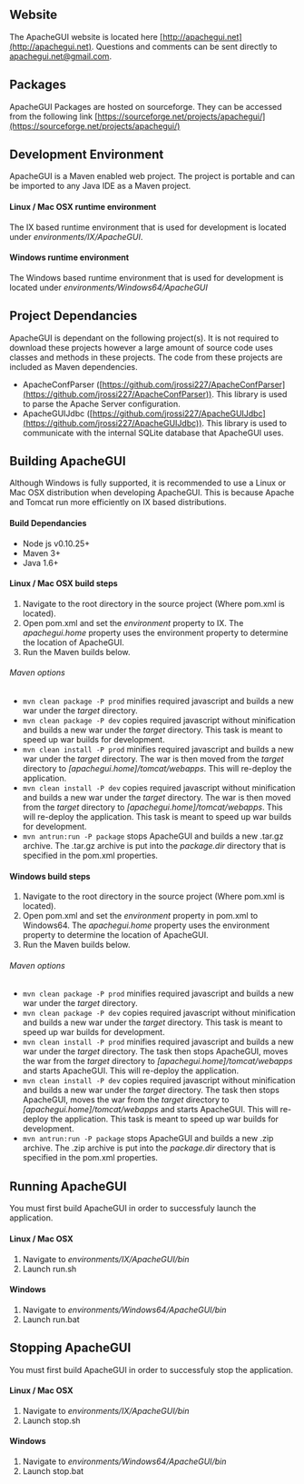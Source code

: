 Website
----------------
The ApacheGUI website is located here [http://apachegui.net](http://apachegui.net). Questions and comments can be sent directly to apachegui.net@gmail.com.

Packages
----------------
ApacheGUI Packages are hosted on sourceforge. They can be accessed from the following link [https://sourceforge.net/projects/apachegui/](https://sourceforge.net/projects/apachegui/)


Development Environment
---------------
ApacheGUI is a Maven enabled web project. The project is portable and can be imported to any Java IDE as a Maven project.  

#### Linux / Mac OSX runtime environment
The IX based runtime environment that is used for development is located under *environments/IX/ApacheGUI*.

#### Windows runtime environment
The Windows based runtime environment that is used for development is located under *environments/Windows64/ApacheGUI*

Project Dependancies
---------------
ApacheGUI is dependant on the following project(s). It is not required to download these projects however a large amount of source code uses classes and methods in these projects. The code from these projects are included as Maven dependencies.

- ApacheConfParser ([https://github.com/jrossi227/ApacheConfParser](https://github.com/jrossi227/ApacheConfParser)). This library is used to parse the Apache Server configuration.
- ApacheGUIJdbc ([https://github.com/jrossi227/ApacheGUIJdbc](https://github.com/jrossi227/ApacheGUIJdbc)). This library is used to communicate with the internal SQLite database that ApacheGUI uses.

Building ApacheGUI
----------------
Although Windows is fully supported, it is recommended to use a Linux or Mac OSX distribution when developing ApacheGUI. This is because Apache and Tomcat run more efficiently on IX based distributions.

#### Build Dependancies

- Node js v0.10.25+
- Maven 3+
- Java 1.6+

#### Linux / Mac OSX build steps
1. Navigate to the root directory in the source project (Where pom.xml is located).
2. Open pom.xml and set the *environment* property to IX. The *apachegui.home* property uses the environment property to determine the location of ApacheGUI.
3. Run the Maven builds below.

###### Maven options
- ```mvn clean package -P prod``` minifies required javascript and builds a new war under the *target* directory. 
- ```mvn clean package -P dev``` copies required javascript without minification and builds a new war under the *target* directory. This task is meant to speed up war builds for development. 
- ```mvn clean install -P prod``` minifies required javascript and builds a new war under the *target* directory. The war is then moved from the *target* directory to *[apachegui.home]/tomcat/webapps*. This will re-deploy the application.
- ```mvn clean install -P dev``` copies required javascript without minification and builds a new war under the *target* directory. The war is then moved from the *target* directory to *[apachegui.home]/tomcat/webapps*. This will re-deploy the application. This task is meant to speed up war builds for development. 
- ```mvn antrun:run -P package``` stops ApacheGUI and builds a new .tar.gz archive. The .tar.gz archive is put into the *package.dir* directory that is specified in the pom.xml properties.

#### Windows build steps
1. Navigate to the root directory in the source project (Where pom.xml is located).
2. Open pom.xml and set the *environment* property in pom.xml to Windows64. The *apachegui.home* property uses the environment property to determine the location of ApacheGUI.
3. Run the Maven builds below.

###### Maven options
- ```mvn clean package -P prod``` minifies required javascript and builds a new war under the *target* directory. 
- ```mvn clean package -P dev``` copies required javascript without minification and builds a new war under the *target* directory. This task is meant to speed up war builds for development. 
- ```mvn clean install -P prod``` minifies required javascript and builds a new war under the *target* directory. The task then stops ApacheGUI, moves the war from the *target* directory to *[apachegui.home]/tomcat/webapps* and starts ApacheGUI. This will re-deploy the application.
- ```mvn clean install -P dev``` copies required javascript without minification and builds a new war under the *target* directory. The task then stops ApacheGUI, moves the war from the *target* directory to *[apachegui.home]/tomcat/webapps* and starts ApacheGUI. This will re-deploy the application. This task is meant to speed up war builds for development. 
- ```mvn antrun:run -P package``` stops ApacheGUI and builds a new .zip archive. The .zip archive is put into the *package.dir* directory that is specified in the pom.xml properties.

Running ApacheGUI
-----------------
You must first build ApacheGUI in order to successfuly launch the application.

#### Linux / Mac OSX
1. Navigate to *environments/IX/ApacheGUI/bin*
2. Launch run.sh

#### Windows
1. Navigate to *environments/Windows64/ApacheGUI/bin*
2. Launch run.bat

Stopping ApacheGUI
-----------------
You must first build ApacheGUI in order to successfuly stop the application.

#### Linux / Mac OSX
1. Navigate to *environments/IX/ApacheGUI/bin*
2. Launch stop.sh

#### Windows
1. Navigate to *environments/Windows64/ApacheGUI/bin*
2. Launch stop.bat
